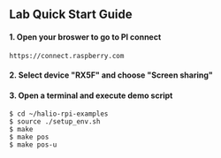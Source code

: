 ## Lab Quick Start Guide


#### 1. Open your broswer to go to PI connect
```
https://connect.raspberry.com
```

#### 2. Select device "RX5F" and choose "Screen sharing"

#### 3. Open a terminal and execute demo script
```
$ cd ~/halio-rpi-examples
$ source ./setup_env.sh
$ make
$ make pos
$ make pos-u
```
